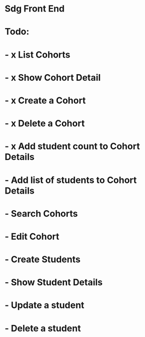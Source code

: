 # Sdg Front End

# Todo:

# - x List Cohorts

# - x Show Cohort Detail

# - x Create a Cohort

# - x Delete a Cohort

# - x Add student count to Cohort Details

# - Add list of students to Cohort Details

# - Search Cohorts

# - Edit Cohort

# - Create Students

# - Show Student Details

# - Update a student

# - Delete a student
